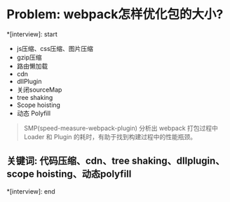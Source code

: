 # Problem: webpack怎样优化包的大小?

*[interview]: start
- js压缩、css压缩、图片压缩
- gzip压缩
- 路由懒加载
- cdn
- dllPlugin
- 关闭sourceMap
- tree shaking
- Scope hoisting
- 动态 Polyfill

> SMP(speed-measure-webpack-plugin) 分析出 webpack 打包过程中 Loader 和 Plugin 的耗时，有助于找到构建过程中的性能瓶颈。 

## 关键词: 代码压缩、cdn、tree shaking、dllplugin、scope hoisting、动态polyfill
*[interview]: end
